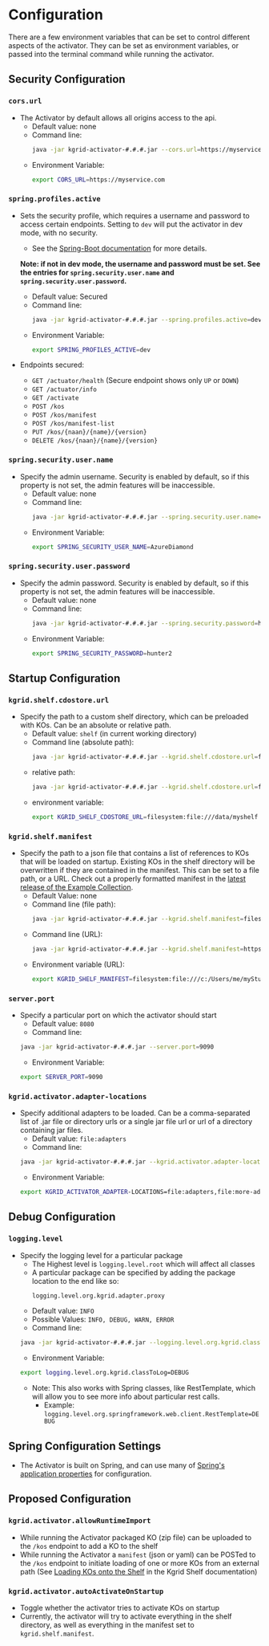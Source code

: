 # Configuration

There are a few environment variables that can be set to control different aspects of the activator. They can be set as
environment variables, or passed into the terminal command while running the activator.

## Security Configuration

### `cors.url`

- The Activator by default allows all origins access to the api.
    - Default value: none
    - Command line:
      ```bash
      java -jar kgrid-activator-#.#.#.jar --cors.url=https://myservice.com
      ```
    - Environment Variable:
      ```bash
      export CORS_URL=https://myservice.com
      ```

### `spring.profiles.active`

- Sets the security profile, which requires a username and password to access certain endpoints. Setting to `dev` will
  put the activator in dev mode, with no security.
    - See
      the [Spring-Boot documentation](https://docs.spring.io/spring-boot/docs/2.4.3/reference/html/appendix-application-properties.html#spring.profiles.active)
      for more details.

  __Note: if not in dev mode, the username and password must be set. See the entries for `spring.security.user.name`
  and `spring.security.user.password`.__
    - Default value: Secured
    - Command line:
      ```bash
      java -jar kgrid-activator-#.#.#.jar --spring.profiles.active=dev
      ```
    - Environment Variable:
      ```bash
      export SPRING_PROFILES_ACTIVE=dev
      ```
- Endpoints secured:
    - `GET /actuator/health` (Secure endpoint shows only `UP` or `DOWN`)
    - `GET /actuator/info`
    - `GET /activate`
    - `POST /kos`
    - `POST /kos/manifest`
    - `POST /kos/manifest-list`
    - `PUT /kos/{naan}/{name}/{version}`
    - `DELETE /kos/{naan}/{name}/{version}`

### `spring.security.user.name`

- Specify the admin username. Security is enabled by default, so if this property is not set, the admin features will be
  inaccessible.
    - Default value: none
    - Command line:
      ```bash
      java -jar kgrid-activator-#.#.#.jar --spring.security.user.name=AzureDiamond
      ```
    - Environment Variable:
      ```bash
      export SPRING_SECURITY_USER_NAME=AzureDiamond
      ```

### `spring.security.user.password`

- Specify the admin password. Security is enabled by default, so if this property is not set, the admin features will be
  inaccessible.
    - Default value: none
    - Command line:
      ```bash
      java -jar kgrid-activator-#.#.#.jar --spring.security.password=hunter2
      ```
    - Environment Variable:
      ```bash
      export SPRING_SECURITY_PASSWORD=hunter2
      ```

## Startup Configuration

### `kgrid.shelf.cdostore.url`

- Specify the path to a custom shelf directory, which can be preloaded with KOs. Can be an absolute or relative path.
    - Default value: `shelf` (in current working directory)
    - Command line (absolute path):
      ```bash
      java -jar kgrid-activator-#.#.#.jar --kgrid.shelf.cdostore.url=filesystem:file:///data/myshelf
      ```
    - relative path:
      ```bash
      java -jar kgrid-activator-#.#.#.jar --kgrid.shelf.cdostore.url=filesystem:file:///c:/Users/me/myshelf
      ```
    - environment variable:
      ```bash
      export KGRID_SHELF_CDOSTORE_URL=filesystem:file:///data/myshelf
      ```

### `kgrid.shelf.manifest`

- Specify the path to a json file that contains a list of references to KOs that will be loaded on startup. Existing KOs
  in the shelf directory will be overwritten if they are contained in the manifest. This can be set to a file path, or a
  URL. Check out a properly formatted manifest in
  the [latest release of the Example Collection](https://github.com/kgrid-objects/example-collection/releases/latest).
    - Default Value: none
    - Command line (file path):
      ```bash
      java -jar kgrid-activator-#.#.#.jar --kgrid.shelf.manifest=filesystem:file:///c:/Users/me/myStuff/manifest.json
      ```
    - Command line (URL):
      ```bash
      java -jar kgrid-activator-#.#.#.jar --kgrid.shelf.manifest=https://github.com/kgrid-objects/example-collection/releases/download/4.1.1/manifest.json
      ```
    - Environment variable (URL):
      ```bash
      export KGRID_SHELF_MANIFEST=filesystem:file:///c:/Users/me/myStuff/manifest.json
      ```

### `server.port`

- Specify a particular port on which the activator should start
    - Default value: `8080`
    - Command line:
    ```bash
    java -jar kgrid-activator-#.#.#.jar --server.port=9090
    ```
    - Environment Variable:
    ```bash
    export SERVER_PORT=9090
    ```

### `kgrid.activator.adapter-locations`

- Specify additional adapters to be loaded. Can be a comma-separated list of .jar file or directory urls or a single jar
  file url or url of a directory containing jar files.
    - Default value: `file:adapters`
    - Command line:
    ```bash
    java -jar kgrid-activator-#.#.#.jar --kgrid.activator.adapter-locations=file:adapters,file:more-adapters/my-adapter.jar,https://repo1.maven.org/maven2/org/kgrid/resource-adapter/0.1.3/resource-adapter-0.1.3.jar
    ```
    - Environment Variable:
    ```bash
    export KGRID_ACTIVATOR_ADAPTER-LOCATIONS=file:adapters,file:more-adapters/my-adapter.jar,https://repo1.maven.org/maven2/org/kgrid/resource-adapter/0.1.3/resource-adapter-0.1.3.jar
    ```

## Debug Configuration

### `logging.level`

- Specify the logging level for a particular package
    - The Highest level is `logging.level.root` which will affect all classes
    - A particular package can be specified by adding the package location to the end like so:
        ```bash
        logging.level.org.kgrid.adapter.proxy
        ```
    - Default value: `INFO`
    - Possible Values: `INFO, DEBUG, WARN, ERROR`
    - Command line:
    ```bash
    java -jar kgrid-activator-#.#.#.jar --logging.level.org.kgrid.classToLog=DEBUG
    ```
    - Environment Variable:
    ```bash
    export logging.level.org.kgrid.classToLog=DEBUG
    ```
    - Note: This also works with Spring classes, like RestTemplate, which will allow you to see more info about particular rest calls.
        - Example: `logging.level.org.springframework.web.client.RestTemplate=DEBUG`
  
## Spring Configuration Settings

- The Activator is built on Spring, and can use many
  of [Spring's application properties](https://docs.spring.io/spring-boot/docs/2.4.3/reference/html/appendix-application-properties.html)
  for configuration.

## Proposed Configuration

### `kgrid.activator.allowRuntimeImport`

- While running the Activator packaged KO (zip file) can be uploaded to the `/kos` endpoint to add a KO to the shelf
- While running the Activator a `manifest` (json or yaml) can be POSTed to the `/kos` endpoint to initiate loading of
  one or more KOs from an external path (See [Loading KOs onto the Shelf](https://kgrid.org/kgrid-shelf) in the Kgrid
  Shelf documentation)

### `kgrid.activator.autoActivateOnStartup`

- Toggle whether the activator tries to activate KOs on startup
- Currently, the activator will try to activate everything in the shelf directory, as well as everything in the manifest
  set to `kgrid.shelf.manifest`.
